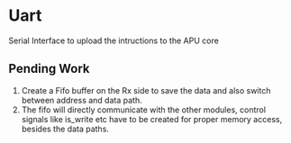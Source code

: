 # **Uart**
Serial Interface to upload the intructions to the APU core

## Pending Work
1. Create a Fifo buffer on the Rx side to save the data and also switch between address and data path.
2. The fifo will directly communicate with the other modules, control signals like is_write etc have to be created for proper memory access, besides the data paths.